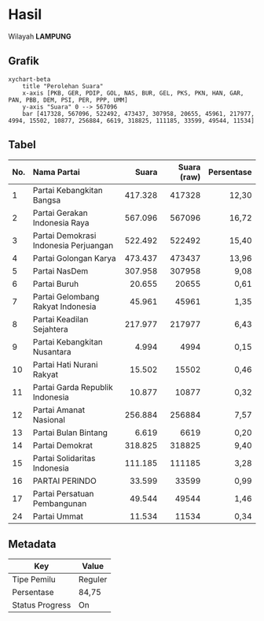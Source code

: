 # Hasil

Wilayah **LAMPUNG**

## Grafik

```mermaid
xychart-beta
    title "Perolehan Suara"
    x-axis [PKB, GER, PDIP, GOL, NAS, BUR, GEL, PKS, PKN, HAN, GAR, PAN, PBB, DEM, PSI, PER, PPP, UMM]
    y-axis "Suara" 0 --> 567096
    bar [417328, 567096, 522492, 473437, 307958, 20655, 45961, 217977, 4994, 15502, 10877, 256884, 6619, 318825, 111185, 33599, 49544, 11534]
```

## Tabel

| No. | Nama Partai                           | Suara   | Suara (raw) | Persentase |
|:--- |:------------------------------------- | -------:| -----------:| ----------:|
| 1   | Partai Kebangkitan Bangsa             | 417.328 | 417328      | 12,30      |
| 2   | Partai Gerakan Indonesia Raya         | 567.096 | 567096      | 16,72      |
| 3   | Partai Demokrasi Indonesia Perjuangan | 522.492 | 522492      | 15,40      |
| 4   | Partai Golongan Karya                 | 473.437 | 473437      | 13,96      |
| 5   | Partai NasDem                         | 307.958 | 307958      | 9,08       |
| 6   | Partai Buruh                          | 20.655  | 20655       | 0,61       |
| 7   | Partai Gelombang Rakyat Indonesia     | 45.961  | 45961       | 1,35       |
| 8   | Partai Keadilan Sejahtera             | 217.977 | 217977      | 6,43       |
| 9   | Partai Kebangkitan Nusantara          | 4.994   | 4994        | 0,15       |
| 10  | Partai Hati Nurani Rakyat             | 15.502  | 15502       | 0,46       |
| 11  | Partai Garda Republik Indonesia       | 10.877  | 10877       | 0,32       |
| 12  | Partai Amanat Nasional                | 256.884 | 256884      | 7,57       |
| 13  | Partai Bulan Bintang                  | 6.619   | 6619        | 0,20       |
| 14  | Partai Demokrat                       | 318.825 | 318825      | 9,40       |
| 15  | Partai Solidaritas Indonesia          | 111.185 | 111185      | 3,28       |
| 16  | PARTAI PERINDO                        | 33.599  | 33599       | 0,99       |
| 17  | Partai Persatuan Pembangunan          | 49.544  | 49544       | 1,46       |
| 24  | Partai Ummat                          | 11.534  | 11534       | 0,34       |


## Metadata

| Key             | Value   |
| --------------- | ------- |
| Tipe Pemilu     | Reguler |
| Persentase      | 84,75   |
| Status Progress | On      |



